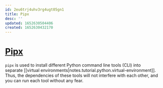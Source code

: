 ```yaml
---
id: 2eu6trj4uhv3rg4ugt05gn1
title: Pipx
desc: ''
updated: 1652630504406
created: 1652630432170
---
```

# [Pipx](https://pypa.github.io/pipx/)

`pipx` is used to install different Python command line tools (CLI) into separate [[virtual environments|notes.tutorial.python.virtual-environment]]. Thus, the dependencies of these tools will not interfere with each other, and you can run each tool without any fear.
